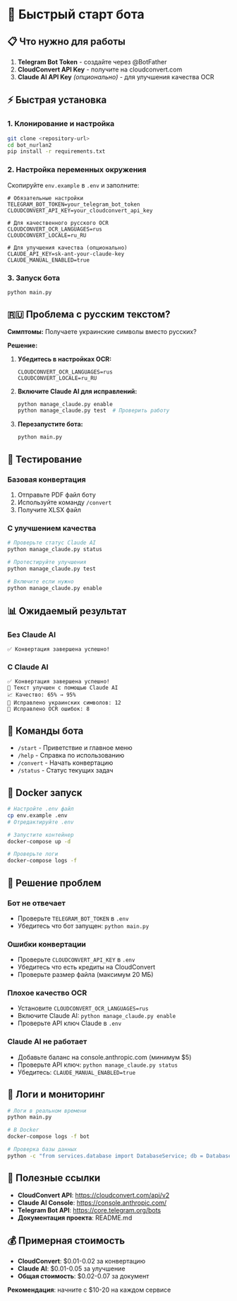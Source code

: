 # 🚀 Быстрый старт бота

## 📋 Что нужно для работы

1. **Telegram Bot Token** - создайте через @BotFather
2. **CloudConvert API Key** - получите на cloudconvert.com
3. **Claude AI API Key** *(опционально)* - для улучшения качества OCR

## ⚡ Быстрая установка

### 1. Клонирование и настройка
```bash
git clone <repository-url>
cd bot_nurlan2
pip install -r requirements.txt
```

### 2. Настройка переменных окружения
Скопируйте `env.example` в `.env` и заполните:

```env
# Обязательные настройки
TELEGRAM_BOT_TOKEN=your_telegram_bot_token
CLOUDCONVERT_API_KEY=your_cloudconvert_api_key

# Для качественного русского OCR
CLOUDCONVERT_OCR_LANGUAGES=rus
CLOUDCONVERT_LOCALE=ru_RU

# Для улучшения качества (опционально)
CLAUDE_API_KEY=sk-ant-your-claude-key
CLAUDE_MANUAL_ENABLED=true
```

### 3. Запуск бота
```bash
python main.py
```

## 🇷🇺 Проблема с русским текстом?

**Симптомы:** Получаете украинские символы вместо русских?

**Решение:** 

1. **Убедитесь в настройках OCR:**
   ```env
   CLOUDCONVERT_OCR_LANGUAGES=rus
   CLOUDCONVERT_LOCALE=ru_RU
   ```

2. **Включите Claude AI для исправлений:**
   ```bash
   python manage_claude.py enable
   python manage_claude.py test  # Проверить работу
   ```

3. **Перезапустите бота:**
   ```bash
   python main.py
   ```

## 🧪 Тестирование

### Базовая конвертация
1. Отправьте PDF файл боту
2. Используйте команду `/convert`
3. Получите XLSX файл

### С улучшением качества
```bash
# Проверьте статус Claude AI
python manage_claude.py status

# Протестируйте улучшения
python manage_claude.py test

# Включите если нужно
python manage_claude.py enable
```

## 📊 Ожидаемый результат

### Без Claude AI
```
✅ Конвертация завершена успешно!
```

### С Claude AI
```
✅ Конвертация завершена успешно!
🤖 Текст улучшен с помощью Claude AI  
📈 Качество: 65% → 95%
🔧 Исправлено украинских символов: 12
🔧 Исправлено OCR ошибок: 8
```

## 🔧 Команды бота

- `/start` - Приветствие и главное меню
- `/help` - Справка по использованию  
- `/convert` - Начать конвертацию
- `/status` - Статус текущих задач

## 🐳 Docker запуск

```bash
# Настройте .env файл
cp env.example .env
# Отредактируйте .env

# Запустите контейнер
docker-compose up -d

# Проверьте логи
docker-compose logs -f
```

## 🚨 Решение проблем

### Бот не отвечает
- Проверьте `TELEGRAM_BOT_TOKEN` в `.env`
- Убедитесь что бот запущен: `python main.py`

### Ошибки конвертации
- Проверьте `CLOUDCONVERT_API_KEY` в `.env`
- Убедитесь что есть кредиты на CloudConvert
- Проверьте размер файла (максимум 20 МБ)

### Плохое качество OCR
- Установите `CLOUDCONVERT_OCR_LANGUAGES=rus`
- Включите Claude AI: `python manage_claude.py enable`
- Проверьте API ключ Claude в `.env`

### Claude AI не работает
- Добавьте баланс на console.anthropic.com (минимум $5)
- Проверьте API ключ: `python manage_claude.py status`
- Убедитесь: `CLAUDE_MANUAL_ENABLED=true`

## 📝 Логи и мониторинг

```bash
# Логи в реальном времени
python main.py

# В Docker
docker-compose logs -f bot

# Проверка базы данных
python -c "from services.database import DatabaseService; db = DatabaseService(); print(db.get_stats())"
```

## 🔗 Полезные ссылки

- **CloudConvert API**: https://cloudconvert.com/api/v2
- **Claude AI Console**: https://console.anthropic.com/
- **Telegram Bot API**: https://core.telegram.org/bots
- **Документация проекта**: README.md

## 💰 Примерная стоимость

- **CloudConvert**: $0.01-0.02 за конвертацию  
- **Claude AI**: $0.01-0.05 за улучшение
- **Общая стоимость**: $0.02-0.07 за документ

**Рекомендация**: начните с $10-20 на каждом сервисе 